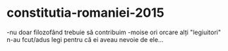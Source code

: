 # constitutia-romaniei-2015
-nu doar filozofând trebuie să contribuim
-moise ori orcare alți "legiuitori" n-au fcut/adus legi pentru că ei aveau nevoie de ele...
